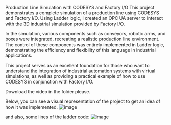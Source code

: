 Production Line Simulation with CODESYS and Factory I/O
This project demonstrates a complete simulation of a production line using CODESYS and Factory I/O. Using Ladder logic, I created an OPC UA server to interact with the 3D industrial simulation provided by Factory I/O.

In the simulation, various components such as conveyors, robotic arms, and boxes were integrated, recreating a realistic production line environment. The control of these components was entirely implemented in Ladder logic, demonstrating the efficiency and flexibility of this language in industrial applications.

This project serves as an excellent foundation for those who want to understand the integration of industrial automation systems with virtual simulations, as well as providing a practical example of how to use CODESYS in conjunction with Factory I/O.

Download the video in the folder please.

Below, you can see a visual representation of the project to get an idea of how it was implemented.
![image](https://github.com/eduardoluizbogo/FactoryIOLadderSimulation/assets/53580431/336dd81d-be8b-4520-af0d-87a19f5ea4be)

and also, some lines of the ladder code:
![image](https://github.com/eduardoluizbogo/FactoryIOLadderSimulation/assets/53580431/6508ff23-03f8-444f-9cda-2dce79efdee9)
